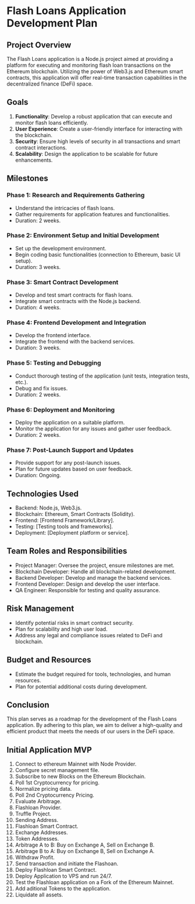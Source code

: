 # Flash Loans Application Development Plan

## Project Overview
The Flash Loans application is a Node.js project aimed at providing a platform for executing and monitoring flash loan transactions on the Ethereum blockchain. Utilizing the power of Web3.js and Ethereum smart contracts, this application will offer real-time transaction capabilities in the decentralized finance (DeFi) space.

## Goals
1. **Functionality**: Develop a robust application that can execute and monitor flash loans efficiently.
2. **User Experience**: Create a user-friendly interface for interacting with the blockchain.
3. **Security**: Ensure high levels of security in all transactions and smart contract interactions.
4. **Scalability**: Design the application to be scalable for future enhancements.

## Milestones

### Phase 1: Research and Requirements Gathering
- Understand the intricacies of flash loans.
- Gather requirements for application features and functionalities.
- Duration: 2 weeks.

### Phase 2: Environment Setup and Initial Development
- Set up the development environment.
- Begin coding basic functionalities (connection to Ethereum, basic UI setup).
- Duration: 3 weeks.

### Phase 3: Smart Contract Development
- Develop and test smart contracts for flash loans.
- Integrate smart contracts with the Node.js backend.
- Duration: 4 weeks.

### Phase 4: Frontend Development and Integration
- Develop the frontend interface.
- Integrate the frontend with the backend services.
- Duration: 3 weeks.

### Phase 5: Testing and Debugging
- Conduct thorough testing of the application (unit tests, integration tests, etc.).
- Debug and fix issues.
- Duration: 2 weeks.

### Phase 6: Deployment and Monitoring
- Deploy the application on a suitable platform.
- Monitor the application for any issues and gather user feedback.
- Duration: 2 weeks.

### Phase 7: Post-Launch Support and Updates
- Provide support for any post-launch issues.
- Plan for future updates based on user feedback.
- Duration: Ongoing.

## Technologies Used
- Backend: Node.js, Web3.js.
- Blockchain: Ethereum, Smart Contracts (Solidity).
- Frontend: [Frontend Framework/Library].
- Testing: [Testing tools and frameworks].
- Deployment: [Deployment platform or service].

## Team Roles and Responsibilities
- Project Manager: Oversee the project, ensure milestones are met.
- Blockchain Developer: Handle all blockchain-related development.
- Backend Developer: Develop and manage the backend services.
- Frontend Developer: Design and develop the user interface.
- QA Engineer: Responsible for testing and quality assurance.

## Risk Management
- Identify potential risks in smart contract security.
- Plan for scalability and high user load.
- Address any legal and compliance issues related to DeFi and blockchain.

## Budget and Resources
- Estimate the budget required for tools, technologies, and human resources.
- Plan for potential additional costs during development.

## Conclusion
This plan serves as a roadmap for the development of the Flash Loans application. By adhering to this plan, we aim to deliver a high-quality and efficient product that meets the needs of our users in the DeFi space.

## Initial Application MVP

1.  Connect to ethereum Mainnet with Node Provider.
2.  Configure secret management file.
3.  Subscribe to new Blocks on the Ethereum Blockchain.
4.  Poll 1st Cryptocurrency for pricing.
5.  Normalize pricing data.
6.  Poll 2nd Cryptocurrency Pricing.
7.  Evaluate Arbitrage.
8.  Flashloan Provider.
9.  Truffle Project.
10. Sending Address.
11. Flashloan Smart Contract.
12. Exchange Addresses.
13. Token Addresses.
14. Arbitrage A to B: Buy on Exchange A, Sell on Exchange B.
15. Arbitrage B to A: Buy on Exchange B, Sell on Exchange A.
16. Withdraw Profit.
17. Send transaction and initiate the Flashoan.
18. Deploy Flashloan Smart Contract.
19. Deploy Application to VPS and run 24/7.
20. Test the Flashloan application on a Fork of the Ethereum Mainnet.
21. Add aditional Tokens to the application.
22. Liquidate all assets.